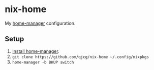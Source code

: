 # nix-home

My [home-manager] configuration.

## Setup

1. [Install home-manager](https://github.com/rycee/home-manager#installation).
2. `git clone https://github.com/qjcg/nix-home ~/.config/nixpkgs`
3. `home-manager -b BKUP switch`

[home-manager]: https://github.com/rycee/home-manager
